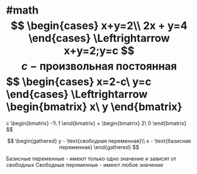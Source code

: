 #math
$$
\begin{cases}
x+y=2\\
2x + y=4
\end{cases}
\Leftrightarrow
x+y=2;y=c
$$
$$
с - \text{произвольная постоянная}
$$
$$
\begin{cases}
x=2-c\\
y=c
\end{cases}
\Leftrightarrow
\begin{bmatrix}
x\\
y
\end{bmatrix}
=
c
\begin{bmatrix}
-1\\
1
\end{bmatrix}
+
\begin{bmatrix}
2\\
0
\end{bmatrix}
$$

$$
\begin{gathered}
y - \text{свободная переменная}\\
x - \text{базисная переменная}
\end{gathered}
$$

Базисные переменные - имеют только одно значение и зависят от свободных
Свободные переменные - имеют любое значение


